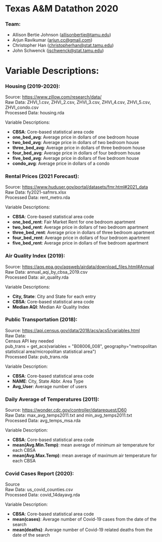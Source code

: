 # Texas A&M Datathon 2020

### Team: 
- Allison Bertie Johnson (allisonbertie@tamu.edu)
- Arjun Ravikumar (arjun.cc@gmail.com)
- Christopher Han (christopherhan@stat.tamu.edu)
- John Schwenck (jschwenck@stat.tamu.edu)

# Variable Descriptions:  

### Housing (2019-2020):

Source: https://www.zillow.com/research/data/  
Raw Data: ZHVI_1.csv, ZHVI_2.csv, ZHVI_3.csv, ZHVI_4.csv, ZHVI_5.csv, ZHVI_condo.csv  
Processed Data: housing.rda 

Variable Descriptions:

- **CBSA**: Core-based statistical area code 
- **one_bed_avg**: Average price in dollars of one bedroom house
- **two_bed_avg**: Average price in dollars of two bedroom house
- **three_bed_avg**: Average price in dollars of three bedroom house
- **four_bed_avg**: Average price in dollars of four bedroom house
- **five_bed_avg**: Average price in dollars of five bedroom house
- **condo_avg**: Average price in dollars of a condo

### Rental Prices (2021 Forecast):

Source: https://www.huduser.gov/portal/datasets/fmr.html#2021_data   
Raw Data: fy2021-safmrs.xlsx  
Processed Data: rent_metro.rda

Variable Descriptions:

- **CBSA**: Core-based statistical area code 
- **one_bed_rent**: Fair Market Rent for one bedroom apartment
- **two_bed_rent**: Average price in dollars of two bedroom apartment
- **three_bed_rent**: Average price in dollars of three bedroom apartment
- **four_bed_rent**: Average price in dollars of four bedroom apartment
- **five_bed_rent**: Average price in dollars of five bedroom apartment

### Air Quality Index (2019): 

Source: https://aqs.epa.gov/aqsweb/airdata/download_files.html#Annual   
Raw Data: annual_aqi_by_cbsa_2019.csv   
Processed Data: air_quality.rda   

Variable Descriptions:  

- **City, State**: City and State for each entry
- **CBSA**:  Core-based statistical area code 
- **Median AQI**: Median Air Quality Index

### Public Transportation (2018): 

Source: https://api.census.gov/data/2018/acs/acs5/variables.html    
Raw Data:     
Census API key needed    
pub_trans = get_acs(variables = "B08006_008", 
                    geography="metropolitan statistical area/micropolitan statistical area")    
Processed Data: pub_trans.rda   

Variable Description: 

- **CBSA**: Core-based statistical area code  
- **NAME**: City, State Abbr. Area Type 
- **Avg_User**: Average number of users   

### Daily Average of Temperatures (2011):

Source: https://wonder.cdc.gov/controller/datarequest/D60     
Raw Data: max_avg_temps2011.txt and min_avg_temps2011.txt     
Processed Data: avg_temps_msa.rda     

Variable Description:

- **CBSA**: Core-based statistical area code 
- **mean(Avg.Min.Temp)**: mean average of minimum air temperature for each CBSA 
- **mean(Avg.Max.Temp)**: mean average of maximum air temperature for each CBSA 

### Covid Cases Report (2020):

Source      
Raw Data: us_covid_counties.csv     
Processed Data: covid_14dayavg.rda      

Variable Description: 

- **CBSA**: Core-based statistical area code  
- **mean(cases)**: Average number of Covid-19 cases from the date of the search
- **mean(deaths)**: Average number of Covid-19 related deaths from the date of the search
